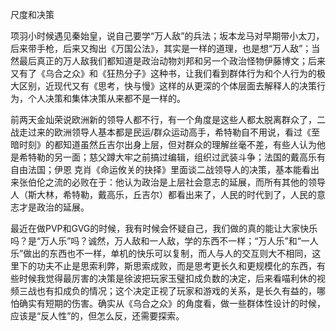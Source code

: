尺度和决策

项羽小时候遇见秦始皇，说自己要学“万人敌”的兵法；坂本龙马对早期带小太刀，后来带手枪，后来又掏出《万国公法》，其实是一样的道理，也是想“万人敌”；当然最后真正的万人敌我们都知道是政治动物刘邦和另一个政治怪物伊藤博文；后来又有了《乌合之众》和《狂热分子》这种书，让我们看到群体行为和个人行为的极大区别，近现代又有《思考，快与慢》这样的从更深的个体层面去解释人的决策行为，个人决策和集体决策从来都不是一样的。

前两天金灿荣说欧洲新的领导人都不行，有一个角度是这些人都太脱离群众了，二战走过来的欧洲领导人基本都是民运/群众运动高手，希特勒自不用说，看过《至暗时刻》的都知道虽然丘吉尔出身上层，但对群众的理解丝毫不差，有些人认为他是希特勒的另一面；慈父蹲大牢之前搞过编辑，组织过武装斗争；法国的戴高乐有自由法国；伊恩 克肖《命运攸关的抉择》里面谈二战领导人的决策，基本能看出来张伯伦之流的必败在于：他认为政治是上层社会意志的延展，而所有其他的领导人（斯大林，希特勒，戴高乐，丘吉尔）都看出来了，人民的时代到了，人民的意志才是政治的延展。

最近在做PVP和GVG的时候，我有时候会怀疑自己，我们做的真的能让大家快乐吗？是“万人乐”吗？诚然，万人敌和一人敌，学的东西不一样；“万人乐”和“一人乐”做出的东西也不一样，单机的快乐可以复制，而人与人的交互则大不相同，这里下的功夫不止是思索利弊，斯思索成败，而是思考更长久和更规模化的东西，有些时候我觉得最厉害的决策是徐波把玩家玉璧扣成负数的决定，后来看喵利休的视频三战也有扣成负的情况；这个决定正视了玩家和游戏的关系，是长久有益的，哪怕确实有短期的伤害。确实从《乌合之众》的角度看，做一些群体性设计的时候，应该是“反人性”的，但怎么反，还需要探索。